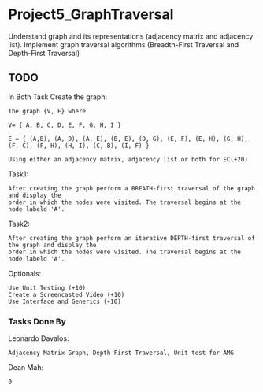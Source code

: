 # Project5_GraphTraversal
Understand graph and its representations (adjacency matrix and adjacency list). Implement graph traversal algorithms (Breadth-First Traversal and Depth-First Traversal)

## TODO

In Both Task Create the graph:

    The graph {V, E} where 
    
    V= { A, B, C, D, E, F, G, H, I }
    
    E = { (A,B), (A, D), (A, E), (B, E), (D, G), (E, F), (E, H), (G, H), (F, C), (F, H), (H, I), (C, B), (I, F) }

    Using either an adjacency matrix, adjacency list or both for EC(+20)


Task1:

    After creating the graph perform a BREATH-first traversal of the graph and display the
    order in which the nodes were visited. The traversal begins at the node labeld 'A'.

Task2:

    After creating the graph perform an iterative DEPTH-first traversal of the graph and display the
    order in which the nodes were visited. The traversal begins at the node labeld 'A'.

Optionals:
    
    Use Unit Testing (+10)
    Create a Screencasted Video (+10)
    Use Interface and Generics (+10)

### Tasks Done By


Leonardo Davalos:

    Adjacency Matrix Graph, Depth First Traversal, Unit test for AMG

Dean Mah:

    0
    


